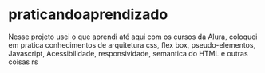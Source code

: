 # praticandoaprendizado
Nesse projeto usei o que aprendi até aqui com os cursos da Alura, coloquei em pratica conhecimentos de arquitetura css, flex box, pseudo-elementos, Javascript, Acessibilidade, responsividade, semantica do HTML e outras coisas rs
